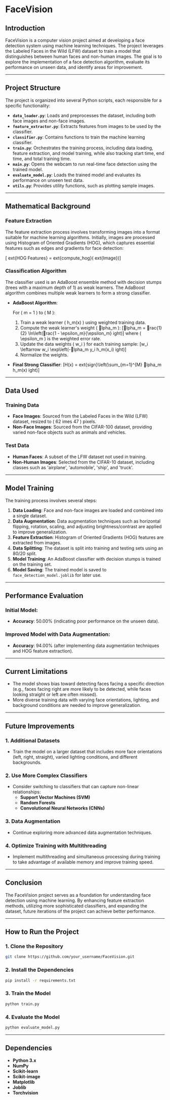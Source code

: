 # **FaceVision**

## **Introduction**

FaceVision is a computer vision project aimed at developing a face detection system using machine learning techniques. The project leverages the Labeled Faces in the Wild (LFW) dataset to train a model that distinguishes between human faces and non-human images. The goal is to explore the implementation of a face detection algorithm, evaluate its performance on unseen data, and identify areas for improvement.

---

## **Project Structure**

The project is organized into several Python scripts, each responsible for a specific functionality:

- **`data_loader.py`**: Loads and preprocesses the dataset, including both face images and non-face images.
- **`feature_extractor.py`**: Extracts features from images to be used by the classifier.
- **`classifier.py`**: Contains functions to train the machine learning classifier.
- **`train.py`**: Orchestrates the training process, including data loading, feature extraction, and model training, while also tracking start time, end time, and total training time.
- **`main.py`**: Opens the webcam to run real-time face detection using the trained model.
- **`evaluate_model.py`**: Loads the trained model and evaluates its performance on unseen test data.
- **`utils.py`**: Provides utility functions, such as plotting sample images.

---

## **Mathematical Background**

### **Feature Extraction**

The feature extraction process involves transforming images into a format suitable for machine learning algorithms. Initially, images are processed using Histogram of Oriented Gradients (HOG), which captures essential features such as edges and gradients for face detection:

\[	ext{HOG Features} = 	ext{compute\_hog}(	ext{Image})\]

### **Classification Algorithm**

The classifier used is an AdaBoost ensemble method with decision stumps (trees with a maximum depth of 1) as weak learners. The AdaBoost algorithm combines multiple weak learners to form a strong classifier.

- **AdaBoost Algorithm**:

  For \( m = 1 \) to \( M \):
  
  1. Train a weak learner \( h_m(x) \) using weighted training data.
  2. Compute the weak learner's weight \( lpha_m \):
     \[lpha_m = rac{1}{2} \ln\left(rac{1 - \epsilon_m}{\epsilon_m}
ight)\]
     where \( \epsilon_m \) is the weighted error rate.
  3. Update the data weights \( w_i \) for each training sample:
     \[w_i \leftarrow w_i \exp\left(-lpha_m y_i h_m(x_i)
ight)\]
  4. Normalize the weights.

- **Final Strong Classifier**:
  \[H(x) = 	ext{sign}\left(\sum_{m=1}^{M} lpha_m h_m(x)
ight)\]

---

## **Data Used**

### **Training Data**

- **Face Images**: Sourced from the Labeled Faces in the Wild (LFW) dataset, resized to \( 62 	imes 47 \) pixels.
- **Non-Face Images**: Sourced from the CIFAR-100 dataset, providing varied non-face objects such as animals and vehicles.

### **Test Data**

- **Human Faces**: A subset of the LFW dataset not used in training.
- **Non-Human Images**: Selected from the CIFAR-10 dataset, including classes such as 'airplane', 'automobile', 'ship', and 'truck'.

---

## **Model Training**

The training process involves several steps:

1. **Data Loading**: Face and non-face images are loaded and combined into a single dataset.
2. **Data Augmentation**: Data augmentation techniques such as horizontal flipping, rotation, scaling, and adjusting brightness/contrast are applied to improve generalization.
3. **Feature Extraction**: Histogram of Oriented Gradients (HOG) features are extracted from images.
4. **Data Splitting**: The dataset is split into training and testing sets using an 80/20 split.
5. **Model Training**: An AdaBoost classifier with decision stumps is trained on the training set.
6. **Model Saving**: The trained model is saved to `face_detection_model.joblib` for later use.

---

## **Performance Evaluation**

### Initial Model:
- **Accuracy**: 50.00% (indicating poor performance on the unseen data).

### Improved Model with Data Augmentation:
- **Accuracy**: 94.00% (after implementing data augmentation techniques and HOG feature extraction).

---

## **Current Limitations**

- The model shows bias toward detecting faces facing a specific direction (e.g., faces facing right are more likely to be detected, while faces looking straight or left are often missed).
- More diverse training data with varying face orientations, lighting, and background conditions are needed to improve generalization.

---

## **Future Improvements**

### **1. Additional Datasets**
- Train the model on a larger dataset that includes more face orientations (left, right, straight), varied lighting conditions, and different backgrounds.

### **2. Use More Complex Classifiers**
- Consider switching to classifiers that can capture non-linear relationships:
  - **Support Vector Machines (SVM)**
  - **Random Forests**
  - **Convolutional Neural Networks (CNNs)**

### **3. Data Augmentation**
- Continue exploring more advanced data augmentation techniques.

### **4. Optimize Training with Multithreading**
- Implement multithreading and simultaneous processing during training to take advantage of available memory and improve training speed.

---

## **Conclusion**

The FaceVision project serves as a foundation for understanding face detection using machine learning. By enhancing feature extraction methods, utilizing more sophisticated classifiers, and expanding the dataset, future iterations of the project can achieve better performance.

---

## **How to Run the Project**

### **1. Clone the Repository**

```bash
git clone https://github.com/your_username/FaceVision.git
```

### **2. Install the Dependencies**

```bash
pip install -r requirements.txt
```

### **3. Train the Model**

```bash
python train.py
```

### **4. Evaluate the Model**

```bash
python evaluate_model.py
```

---

## **Dependencies**

- **Python 3.x**
- **NumPy**
- **Scikit-learn**
- **Scikit-image**
- **Matplotlib**
- **Joblib**
- **Torchvision**